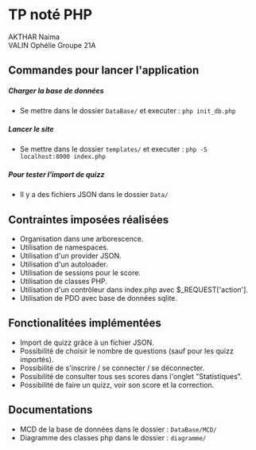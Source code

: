 # TP noté PHP

AKTHAR Naima  
VALIN Ophélie
Groupe 21A

## Commandes pour lancer l'application
##### Charger la base de données
- Se mettre dans le dossier `DataBase/` et executer : `php init_db.php`
##### Lancer le site
- Se mettre dans le dossier `templates/` et executer : `php -S localhost:8000 index.php`
##### Pour tester l'import de quizz
- Il y a des fichiers JSON dans le dossier `Data/`

## Contraintes imposées réalisées 
- Organisation dans une arborescence.
- Utilisation de namespaces.
- Utilisation d'un provider JSON.
- Utilisation d'un autoloader.
- Utilisation de sessions pour le score.
- Utilisation de classes PHP.
- Utilisation d'un contrôleur dans index.php avec $_REQUEST['action'].
- Utilisation de PDO avec base de données sqlite.


## Fonctionalitées implémentées
- Import de quizz grâce à un fichier JSON.
- Possibilité de choisir le nombre de questions (sauf pour les quizz importés).
- Possibilité de s'inscrire / se connecter / se déconnecter.
- Possibilité de consulter tous ses scores dans l'onglet "Statistiques".
- Possibilité de faire un quizz, voir son score et la correction.

## Documentations
- MCD de la base de données dans le dossier : `DataBase/MCD/`
- Diagramme des classes php dans le dossier : `diagramme/`
